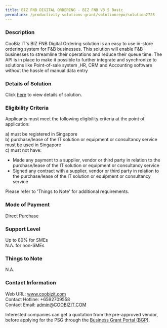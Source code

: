 ```yaml
---
title: BIZ FNB DIGITAL ORDERING - BIZ FNB V3.5 Basic
permalink: /productivity-solutions-grant/solutionrepo/solution2723
---
```


### Description

CooBiz IT's BIZ FNB Digital Ordering solution is an easy to use in-store ordering system for F&B businesses.  This solution will enable F&B businesses to streamline their operations and reduce their queue time. The API is in place to make it possible to further integrate and synchronize to solutions like Point-of-sale system ,HR, CRM and Accounting software without the hassle of manual data entry

### Details of Solution

Click <a href='https://www.gobusiness.gov.sg/images/psg/Coobiz_Biz_Fnb_20210467_Desensitised_Annex_3_Part_3.pdf' target='_blank' rel='noopener'>here</a> to view details of solution.

### Eligibility Criteria

Applicants must meet the following eligibility criteria at the point of application:

a) must be registered in Singapore <br>
b) purchase/lease of the IT solution or equipment or consultancy service must be used in Singapore <br>
c) must not have:
- Made any payment to a supplier, vendor or third party in relation to the purchase/lease of the IT solution or equipment or consultancy service
- Signed any contract with a supplier, vendor or third party in relation to the purchase/lease of the IT solution or equipment or consultancy service

Please refer to 'Things to Note' for additional requirements.

### Mode of Payment
Direct Purchase

### Support Level
Up to 80% for SMEs <br>
N.A. for non-SMEs

### Things to Note
N.A.

### Contact Information
Web URL: www.coobizit.com <br>Contact Hotline: +6592709558 <br>Contact Email: admin@COOBIZIT.COM <br>

Interested companies can get a quotation from the pre-approved vendor, before applying for the PSG through the <a target='_blank' rel='noopener' href='https://www.businessgrants.gov.sg/'>Business Grant Portal (BGP)</a>.

